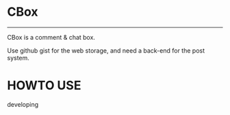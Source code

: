 # CBox
---
CBox is a comment & chat box.

Use github gist for the web storage, and need a back-end for the post system.

# HOWTO USE
developing
